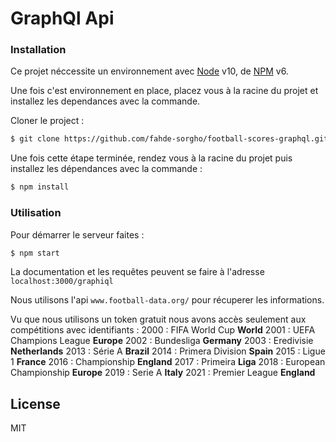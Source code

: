 # GraphQl Api

### Installation

Ce projet néccessite un environnement avec [Node](https://nodejs.org/en/) v10, de [NPM](https://www.npmjs.com/) v6.

Une fois c'est environnement en place, placez vous à la racine du projet et installez les dependances avec la commande.

Cloner le project :
```sh
$ git clone https://github.com/fahde-sorgho/football-scores-graphql.git
```

Une fois cette étape terminée, rendez vous à la racine du projet puis installez les dépendances avec la commande :

```sh
$ npm install
```
### Utilisation

Pour démarrer le serveur faites :
```sh
$ npm start
```

La documentation et les requêtes peuvent se faire à l'adresse `localhost:3000/graphiql`

Nous utilisons l'api `www.football-data.org/` pour récuperer les informations.

Vu que nous utilisons un token gratuit nous avons accès seulement aux compétitions avec identifiants :
2000 : FIFA World Cup **World**
2001 : UEFA Champions League **Europe**
2002 : Bundesliga **Germany**
2003 : Eredivisie **Netherlands**
2013 : Série A **Brazil**
2014 : Primera Division **Spain**
2015 : Ligue 1 **France**
2016 : Championship **England**
2017 : Primeira **Liga**
2018 : European Championship **Europe**
2019 : Serie A **Italy**
2021 : Premier League **England**

License
----

MIT

